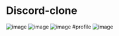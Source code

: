 ﻿# Discord-clone
 ![image](https://github.com/solo925/Discord-clone/assets/81433514/440e3a1b-5f3b-47aa-9e6a-423a7280d78c)
 ![image](https://github.com/solo925/Discord-clone/assets/81433514/7f8e8007-eec6-4a5f-b644-5bbea7202a96)
 ![image](https://github.com/solo925/Discord-clone/assets/81433514/dd0d207d-4f07-4f16-a6d1-a14ef4f12350)
 #profile
 ![image](https://github.com/solo925/Discord-clone/assets/81433514/da61b8f5-dd6c-46f0-9940-e9f5df34be82)




